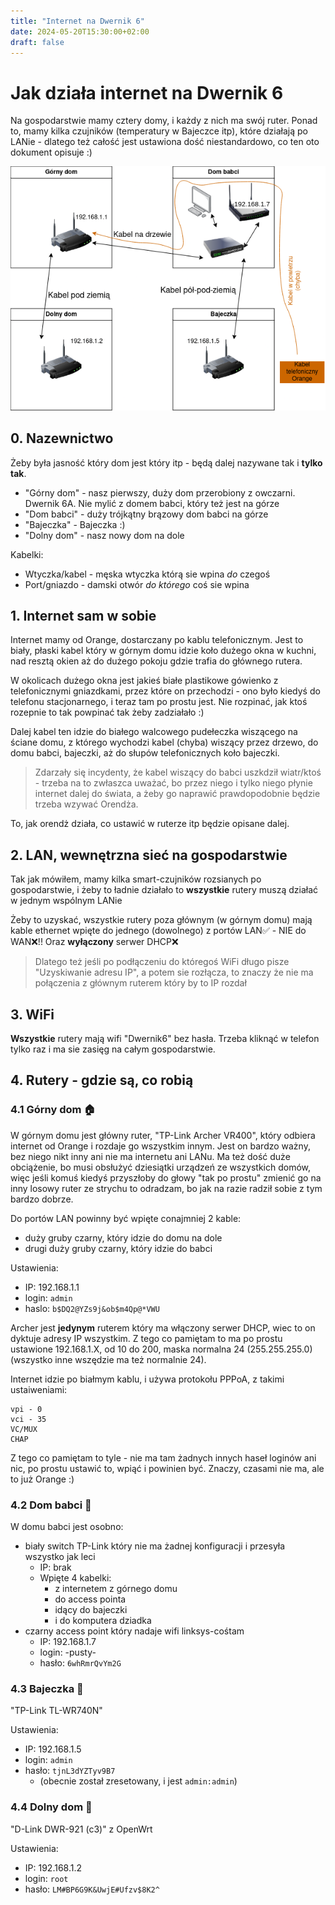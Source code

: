 ```yaml
---
title: "Internet na Dwernik 6"
date: 2024-05-20T15:30:00+02:00
draft: false
---
```

# Jak działa internet na Dwernik 6

Na gospodarstwie mamy cztery domy, i każdy z nich ma swój ruter. Ponad to, mamy kilka czujników (temperatury w Bajeczce itp), które działają po LANie - dlatego też całość jest ustawiona dość niestandardowo, co ten oto dokument opisuje :)

![](siec-domowa.png)
## 0. Nazewnictwo

Żeby była jasność który dom jest który itp - będą dalej nazywane tak i **tylko tak**.
- "Górny dom" - nasz pierwszy, duży dom przerobiony z owczarni. Dwernik 6A. Nie mylić z domem babci, który też jest na górze
- "Dom babci" - duży trójkątny brązowy dom babci na górze
- "Bajeczka" - Bajeczka :)
- "Dolny dom" - nasz nowy dom na dole

Kabelki:
- Wtyczka/kabel - męska wtyczka którą sie wpina *do* czegoś
- Port/gniazdo - damski otwór *do którego* coś sie wpina
## 1. Internet sam w sobie

Internet mamy od Orange, dostarczany po kablu telefonicznym. Jest to biały, płaski kabel który w górnym domu idzie koło dużego okna w kuchni, nad resztą okien aż do dużego pokoju gdzie trafia do głównego rutera.

W okolicach dużego okna jest jakieś białe plastikowe gówienko z telefonicznymi gniazdkami, przez które on przechodzi - ono było kiedyś do telefonu stacjonarnego, i teraz tam po prostu jest. Nie rozpinać, jak ktoś rozepnie to tak powpinać tak żeby zadziałało :)

Dalej kabel ten idzie do białego walcowego pudełeczka wiszącego na ściane domu, z którego wychodzi kabel (chyba) wiszący przez drzewo, do domu babci, bajeczki, aż do słupów telefonicznych koło bajeczki.

> Zdarzały się incydenty, że kabel wiszący do babci uszkdził wiatr/ktoś - trzeba na to zwłaszca uważać, bo przez niego i tylko niego płynie internet dalej do świata, a żeby go naprawić prawdopodobnie będzie trzeba wzywać Orendża.

To, jak orendż działa, co ustawić w ruterze itp będzie opisane dalej.

## 2. LAN, wewnętrzna sieć na gospodarstwie

Tak jak mówiłem, mamy kilka smart-czujników rozsianych po gospodarstwie, i żeby to ładnie działało to **wszystkie** rutery muszą działać w jednym wspólnym LANie

Żeby to uzyskać, wszystkie rutery poza głównym (w górnym domu) mają kable ethernet wpięte do jednego (dowolnego) z portów LAN✅ - NIE do WAN❌!! Oraz **wyłączony** serwer DHCP❌

> Dlatego też jeśli po podłączeniu do któregoś WiFi długo pisze "Uzyskiwanie adresu IP", a potem sie rozłącza, to znaczy że nie ma połączenia z głównym ruterem który by to IP rozdał

## 3. WiFi

**Wszystkie** rutery mają wifi "Dwernik6" bez hasła. Trzeba kliknąć w telefon tylko raz i ma sie zasięg na całym gospodarstwie.

## 4. Rutery - gdzie są, co robią

### 4.1 Górny dom 🏠
W górnym domu jest główny ruter, "TP-Link Archer VR400", który odbiera internet od Orange i rozdaje go wszystkim innym. Jest on bardzo ważny, bez niego nikt inny ani nie ma internetu ani LANu. Ma też dość duże obciążenie, bo musi obsłużyć dziesiątki urządzeń ze wszystkich domów, więc jeśli komuś kiedyś przyszłoby do głowy "tak po prostu" zmienić go na inny losowy ruter ze strychu to odradzam, bo jak na razie radził sobie z tym bardzo dobrze.

Do portów LAN powinny być wpięte conajmniej 2 kable:
- duży gruby czarny, który idzie do domu na dole
- drugi duży gruby czarny, który idzie do babci

Ustawienia:
- IP: 192.168.1.1
- login: `admin`
- haslo: `b$DQ2@YZs9j&ob$m4Qp@*VWU`

Archer jest **jedynym** ruterem który ma włączony serwer DHCP, wiec to on dyktuje adresy IP wszystkim. Z tego co pamiętam to ma po prostu ustawione 192.168.1.X, od 10 do 200, maska normalna 24 (255.255.255.0) (wszystko inne wszędzie ma też normalnie 24).

Internet idzie po białmym kablu, i używa protokołu PPPoA, z takimi ustaiweniami:
```
vpi - 0
vci - 35
VC/MUX
CHAP
```
Z tego co pamiętam to tyle - nie ma tam żadnych innych haseł loginów ani nic, po prostu ustawić to, wpiąć i powinien być. Znaczy, czasami nie ma, ale to już Orange :)

### 4.2 Dom babci 👵

W domu babci jest osobno:
- biały switch TP-Link który nie ma żadnej konfiguracji i przesyła wszystko jak leci
	- IP: brak
	- Wpięte 4 kabelki:
		- z internetem z górnego domu
		- do access pointa
		- idący do bajeczki
		- i do komputera dziadka
- czarny access point który nadaje wifi linksys-cośtam
	- IP: 192.168.1.7
	- login: -pusty-
	- hasło: `6whRmrQvYm2G`


### 4.3 Bajeczka 🌈

"TP-Link TL-WR740N"

Ustawienia:
- IP: 192.168.1.5
- login: `admin`
- hasło: `tjnL3dYZTyv9B7`
	- (obecnie został zresetowany, i jest `admin:admin`)

### 4.4 Dolny dom 🏡
"D-Link DWR-921 (c3)" z OpenWrt

Ustawienia:
- IP: 192.168.1.2
- login: `root`
- hasło: `LM#BP6G9K&UwjE#Ufzv$8K2^`
